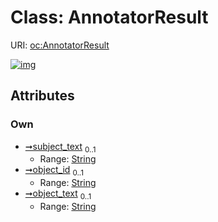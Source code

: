 
# Class: AnnotatorResult




URI: [oc:AnnotatorResult](http://w3id.org/ontogpt/ontology-class-templateAnnotatorResult)


[![img](https://yuml.me/diagram/nofunky;dir:TB/class/[AnnotatorResult&#124;subject_text:string%20%3F;object_id:string%20%3F;object_text:string%20%3F])](https://yuml.me/diagram/nofunky;dir:TB/class/[AnnotatorResult&#124;subject_text:string%20%3F;object_id:string%20%3F;object_text:string%20%3F])

## Attributes


### Own

 * [➞subject_text](annotatorResult__subject_text.md)  <sub>0..1</sub>
     * Range: [String](types/String.md)
 * [➞object_id](annotatorResult__object_id.md)  <sub>0..1</sub>
     * Range: [String](types/String.md)
 * [➞object_text](annotatorResult__object_text.md)  <sub>0..1</sub>
     * Range: [String](types/String.md)
